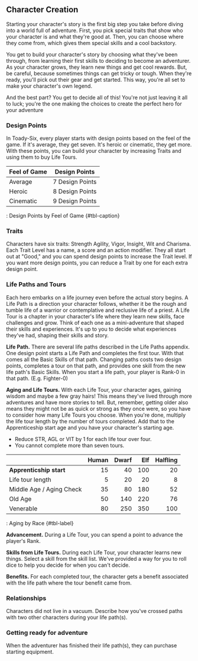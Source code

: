 ## Character Creation

 Starting your character's story is the first big step you take before diving into a world full of adventure. First, you pick special traits that show who your character is and what they're good at. Then, you can choose where they come from, which gives them special skills and a cool backstory.

You get to build your character's story by choosing what they've been through, from learning their first skills to deciding to become an adventurer. As your character grows, they learn new things and get cool rewards. But, be careful, because sometimes things can get tricky or tough. When they're ready, you'll pick out their gear and get started. This way, you're all set to make your character's own legend.

And the best part? You get to decide all of this! You're not just leaving it all to luck; you're the one making the choices to create the perfect hero for your adventure

### Design Points

In Toady-Six, every player starts with design points based on the feel of the game. If it's average, they get seven. It's heroic or cinematic, they get more. With these points, you can build your character by increasing Traits and using them to buy Life Tours.

| Feel of Game | Design Points   |
| ------------ | --------------- |
| Average      | 7 Design Points |
| Heroic       | 8 Design Points |
| Cinematic    | 9 Design Points |

: Design Points by Feel of Game {#tbl-caption}

### Traits

Characters have six traits: Strength Agility, Vigor, Insight, Wit and Charisma.  Each Trait Level has a name, a score and an action modifier. They all start out at "Good," and you can spend design points to increase the Trait level. If you want more design points, you can reduce a Trait by one for each extra design point.

### Life Paths and Tours

Each hero embarks on a life journey even before the actual story begins. A Life Path is a direction your character follows, whether it be the rough and tumble life of a warrior or contemplative and reclusive life of a priest. A Life Tour is a chapter in your character's life where they learn new skills, face challenges and grow. Think of each one as a mini-adventure that shaped their skills and experiences. It's up to you to decide what experiences they've had, shaping their skills and story.

**Life Path.** There are several life paths described in the Life Paths appendix. One design point starts a Life Path and completes the first tour. With that comes all the Basic Skills of that path. Changing paths costs two design points, completes a tour on that path, and provides one skill from the new life path's Basic Skills. When you start a life path, your player is Rank-0 in that path. (E.g. Fighter-0)

**Aging and Life Tours.** With each Life Tour, your character ages, gaining wisdom and maybe a few gray hairs! This means they've lived through more adventures and have more stories to tell. But, remember, getting older also means they might not be as quick or strong as they once were, so you have to consider how many Life Tours you choose. When you're done, multiply the life tour length by the number of tours completed. Add that to the Apprenticeship start age and you have your character's starting age.

* Reduce STR, AGL or VIT by 1 for each life tour over four.
* You cannot complete more than seven tours.

|                          | Human | Dwarf |  Elf | Halfling |
| ------------------------ | ----: | ----: | ---: | -------: |
| **Apprenticship start**  |    15 |    40 |  100 |       20 |
| Life tour length         |     5 |    20 |   20 |        8 |
| Middle Age / Aging Check |    35 |    80 |  180 |       52 |
| Old Age                  |    50 |   140 |  220 |       76 |
| Venerable                |    80 |   250 |  350 |      100 |

: Aging by Race {#tbl-label}

**Advancement.** During a Life Tour, you can spend a point to advance the player's Rank. 

**Skills from Life Tours.** During each Life Tour, your character learns new things. Select a skill from the skill list. We've provided a way for you to roll dice to help you decide for when you can't decide.

**Benefits.** For each completed tour, the character gets a benefit associated with the life path where the tour benefit came from.

### Relationships

Characters did not live in a vacuum. Describe how you've crossed paths with two other characters during your life path(s).

### Getting ready for adventure

When the adventurer has finished their life path(s), they can purchase starting equipment.
